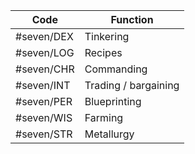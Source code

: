 | Code       | Function             |
| ---------- | -------------------- |
| #seven/DEX | Tinkering            |
| #seven/LOG | Recipes              |
| #seven/CHR | Commanding           |
| #seven/INT | Trading / bargaining |
| #seven/PER | Blueprinting         |
| #seven/WIS | Farming              |
| #seven/STR | Metallurgy           |
